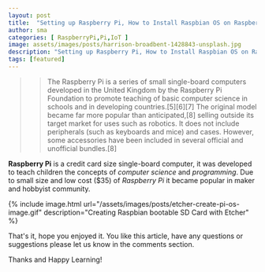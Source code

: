 ```yaml
---
layout: post
title:  "Setting up Raspberry Pi, How to Install Raspbian OS on Raspberry Pi?"
author: sma
categories: [ RaspberryPi,Pi,IoT ]
image: assets/images/posts/harrison-broadbent-1428843-unsplash.jpg
description: "Setting up Raspberry Pi, How to Install Raspbian OS on Raspberry Pi?"
tags: [featured]
---
```


>> The Raspberry Pi is a series of small single-board computers developed in the United Kingdom by the Raspberry Pi Foundation to promote teaching of basic computer science in schools and in developing countries.[5][6][7] The original model became far more popular than anticipated,[8] selling outside its target market for uses such as robotics. It does not include peripherals (such as keyboards and mice) and cases. However, some accessories have been included in several official and unofficial bundles.[8]



**Raspberry Pi** is a credit card size single-board computer, it was developed to teach children the concepts of *computer science* and *programming*. Due to small size and low cost ($35) of *Raspberry Pi* it became popular in maker and hobbyist community. 

{% include image.html url="/assets/images/posts/etcher-create-pi-os-image.gif" description="Creating Raspbian bootable SD Card with Etcher" %}

  




That's it, hope you enjoyed it. You like this article, have any questions or suggestions please let us know in the comments section.

Thanks and Happy Learning!
